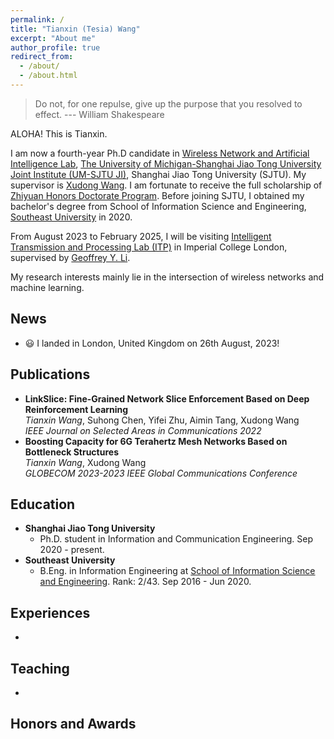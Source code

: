 ```yaml
---
permalink: /
title: "Tianxin (Tesia) Wang"
excerpt: "About me"
author_profile: true
redirect_from: 
  - /about/
  - /about.html
---
```

> Do not, for one repulse, give up the purpose that you resolved to effect.
>    --- William Shakespeare


ALOHA! This is Tianxin.

I am now a fourth-year Ph.D candidate in [Wireless Network and Artificial Intelligence Lab](https://wanglab.sjtu.edu.cn/en/Default.aspx), [The University of Michigan-Shanghai Jiao Tong University Joint Institute (UM-SJTU JI)](https://www.ji.sjtu.edu.cn/), Shanghai Jiao Tong University (SJTU). My supervisor is [Xudong Wang](https://scholar.google.com/citations?user=oG2PlTsAAAAJ&hl=en&oi=ao). I am fortunate to receive the full scholarship of [Zhiyuan Honors Doctorate Program](https://en.zhiyuan.sjtu.edu.cn/en/about/overview). Before joining SJTU, I obtained my bachelor's degree from School of Information Science and Engineering, [Southeast University](https://www.seu.edu.cn/english/main.htm) in 2020.

From August 2023 to February 2025, I will be visiting [Intelligent Transmission and Processing Lab (ITP)](https://www.imperial.ac.uk/intelligent-transmission-and-processing-laboratory) in Imperial College London, supervised by [Geoffrey Y. Li](https://scholar.google.com/citations?user=d0FzG8YAAAAJ&hl=en&oi=ao). 

My research interests mainly lie in the intersection of wireless networks and machine learning.

## News
* 😃 I landed in London, United Kingdom on 26th August, 2023!

## Publications
* **LinkSlice: Fine-Grained Network Slice Enforcement Based on Deep Reinforcement Learning**  
    *Tianxin Wang*, Suhong Chen, Yifei Zhu, Aimin Tang, Xudong Wang<br>
    *IEEE Journal on Selected Areas in Communications 2022* 
* **Boosting Capacity for 6G Terahertz Mesh Networks Based on Bottleneck Structures**<br>
      *Tianxin Wang*, Xudong Wang<br>
      *GLOBECOM 2023-2023 IEEE Global Communications Conference* 
## Education
* **Shanghai Jiao Tong University**  
    - Ph.D. student in Information and Communication Engineering. Sep 2020 - present.
* **Southeast University**  
    - B.Eng. in Information Engineering at [School of Information Science and Engineering](https://radio.seu.edu.cn/newenglish/). Rank: 2/43. Sep 2016 - Jun 2020.  
    
    
## Experiences
* 

## Teaching
* 

## Honors and Awards


